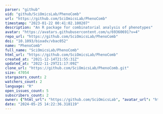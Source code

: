 ```yaml
---
parser: "github"
uid: "github/SciOmicsLab/PhenoComb"
url: "https://github.com/SciOmicsLab/PhenoComb"
timestamp: "2023-01-22 00:41:02.100207"
description: "An R package for combinatorial analysis of phenotypes"
avatar: "https://avatars.githubusercontent.com/u/69360691?v=4"
repo_url: "https://github.com/SciOmicsLab/PhenoComb"
doi: "10.1093/bioadv/vbac052"
name: "PhenoComb"
full_name: "SciOmicsLab/PhenoComb"
html_url: "https://github.com/SciOmicsLab/PhenoComb"
created_at: "2021-12-14T21:55:31Z"
updated_at: "2022-11-29T21:17:09Z"
clone_url: "https://github.com/SciOmicsLab/PhenoComb.git"
size: 47054
stargazers_count: 2
watchers_count: 2
language: "R"
open_issues_count: 5
subscribers_count: 2
owner: {"html_url": "https://github.com/SciOmicsLab", "avatar_url": "https://avatars.githubusercontent.com/u/69360691?v=4", "login": "SciOmicsLab", "type": "Organization"}
date: "2024-05-25 14:22:36.318119"
---
```

